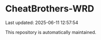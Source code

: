 # CheatBrothers-WRD

Last updated: 2025-06-11 12:57:54

This repository is automatically maintained.
